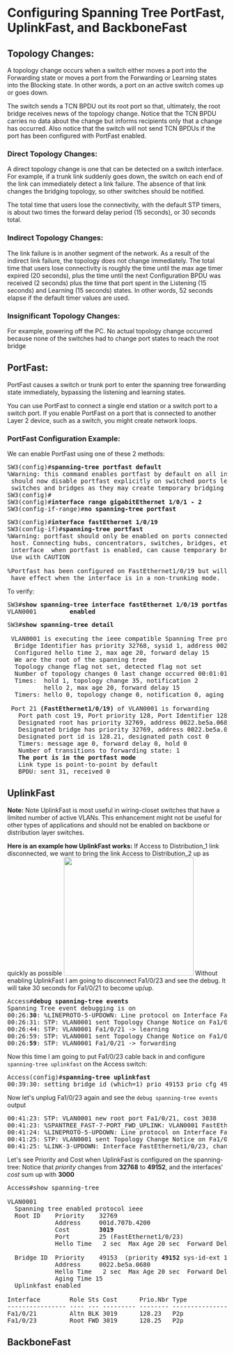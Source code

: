 # Configuring Spanning Tree PortFast, UplinkFast, and BackboneFast
## Topology Changes:
A topology change occurs when a switch either moves a port into the
Forwarding state or moves a port from the Forwarding or Learning states
into the Blocking state. In other words, a port on an active switch
comes up or goes down.

The switch sends a TCN
BPDU out its root port so that, ultimately, the root bridge receives
news of the topology change. Notice that the TCN BPDU carries no data
about the change but informs recipients only that a change has occurred.
Also notice that the switch will not send TCN BPDUs if the port has been
configured with PortFast enabled.

### Direct Topology Changes:
A direct topology change is one that can be detected on a switch
interface. For example, if a trunk link suddenly goes down, the switch
on each end of the link can immediately detect a link failure. The
absence of that link changes the bridging topology, so other switches
should be notified.

The total time that users lose the connectivity, with the default STP
timers, is about two times the forward delay period (15 seconds),
or 30 seconds total.

### Indirect Topology Changes:
The link failure is in another segment of the network. As a result of
the indirect link failure, the topology does not change immediately.
The total time that users lose connectivity is roughly the time until
the max age timer expired (20 seconds), plus the time until the next
Configuration BPDU was received (2 seconds) plus the time that port
spent in the Listening (15 seconds) and Learning (15 seconds) states.
In other words, 52 seconds elapse if the default timer values are used.


### Insignificant Topology Changes:
For example, powering off the PC. No actual topology change
occurred because none of the switches had to change port states to reach
the root bridge

## PortFast:
PortFast causes a switch or trunk port to enter the spanning tree
forwarding state immediately, bypassing the listening and learning states.

You can use PortFast to connect a single end station or a switch port to
a switch port. If you enable PortFast on a port that is connected to
another Layer 2 device, such as a switch, you might create network loops.
### PortFast Configuration Example:
We can enable PortFast using one of these 2 methods:
<pre>
SW3(config)#<b>spanning-tree portfast default</b>
%Warning: this command enables portfast by default on all interfaces. You
 should now disable portfast explicitly on switched ports leading to hubs,
 switches and bridges as they may create temporary bridging loops.
SW3(config)#
SW3(config)#<b>interface range gigabitEthernet 1/0/1 - 2</b>
SW3(config-if-range)#<b>no spanning-tree portfast</b>
</pre>
<pre>
SW3(config)#<b>interface fastEthernet 1/0/19</b>
SW3(config-if)#<b>spanning-tree portfast</b>
%Warning: portfast should only be enabled on ports connected to a single
 host. Connecting hubs, concentrators, switches, bridges, etc... to this
 interface  when portfast is enabled, can cause temporary bridging loops.
 Use with CAUTION

%Portfast has been configured on FastEthernet1/0/19 but will only
 have effect when the interface is in a non-trunking mode.
</pre>
To verify:
<pre>
SW3#<b>show spanning-tree interface fastEthernet 1/0/19 portfast</b>
VLAN0001         <b>enabled</b>
</pre>
<pre>
SW3#<b>show spanning-tree detail</b>

 VLAN0001 is executing the ieee compatible Spanning Tree protocol
  Bridge Identifier has priority 32768, sysid 1, address 0022.be5a.0680
  Configured hello time 2, max age 20, forward delay 15
  We are the root of the spanning tree
  Topology change flag not set, detected flag not set
  Number of topology changes 0 last change occurred 00:01:01 ago
  Times:  hold 1, topology change 35, notification 2
          hello 2, max age 20, forward delay 15
  Timers: hello 0, topology change 0, notification 0, aging 300

 Port 21 <b>(FastEthernet1/0/19)</b> of VLAN0001 is forwarding
   Port path cost 19, Port priority 128, Port Identifier 128.21.
   Designated root has priority 32769, address 0022.be5a.0680
   Designated bridge has priority 32769, address 0022.be5a.0680
   Designated port id is 128.21, designated path cost 0
   Timers: message age 0, forward delay 0, hold 0
   Number of transitions to forwarding state: 1
   <b>The port is in the portfast mode</b>
   Link type is point-to-point by default
   BPDU: sent 31, received 0
</pre>
## UplinkFast
**Note:** Note UplinkFast is most useful in wiring-closet switches that
have a limited number of active VLANs. This enhancement might not be
useful for other types of applications and should not be enabled on
backbone or distribution layer switches.

**Here is an example how UplinkFast works:**
If Access to Distribution_1 link disconnected, we want to bring the
link Access to Distribution_2 up as quickly as possible
<img src="https://user-images.githubusercontent.com/31813625/32703803-2dfa5b16-c7c9-11e7-9b26-3ca502557448.png" width="298" height="271" />
Without enabling UplinkFast I am going to disconnect Fa1/0/23 and
see the debug. It will take 30 seconds for Fa1/0/21 to become up/up.
<pre>
Access#<b>debug spanning-tree events</b>
Spanning Tree event debugging is on
00:26:<b>30</b>: %LINEPROTO-5-UPDOWN: Line protocol on Interface FastEthernet1/0/23, changed state to <b>down</b>
00:26:31: STP: VLAN0001 sent Topology Change Notice on Fa1/0/21
00:26:44: STP: VLAN0001 Fa1/0/21 -> learning
00:26:59: STP: VLAN0001 sent Topology Change Notice on Fa1/0/21
00:26:<b>59</b>: STP: VLAN0001 Fa1/0/21 -> forwarding
</pre>
Now this time I am going to put Fa1/0/23 cable back in and configure
`spanning-tree uplinkfast` on the Access switch:
<pre>
Access(config)#<b>spanning-tree uplinkfast</b>
00:39:30: setting bridge id (which=1) prio 49153 prio cfg 49152 sysid 1 (on) id C001.0022.be5a.0680
</pre>
Now let's unplug Fa1/0/23 again and see the `debug spanning-tree events`
output
<pre>
00:41:23: STP: VLAN0001 new root port Fa1/0/21, cost 3038
00:41:23: %SPANTREE_FAST-7-PORT_FWD_UPLINK: VLAN0001 FastEthernet1/0/21 moved to Forwarding (UplinkFast).
00:41:24: %LINEPROTO-5-UPDOWN: Line protocol on Interface FastEthernet1/0/23, changed state to down
00:41:25: STP: VLAN0001 sent Topology Change Notice on Fa1/0/21
00:41:25: %LINK-3-UPDOWN: Interface FastEthernet1/0/23, changed state to down
</pre>
Let's see Priority and Cost when UplinkFast is configured on the spanning-tree:
Notice that <i>priority</i> changes from <b>32768</b> to <b>49152</b>,
and the interfaces' <i>cost</i> sum up with <b>3000</b>
<pre>
Access#show spanning-tree

VLAN0001
  Spanning tree enabled protocol ieee
  Root ID    Priority    32769
             Address     001d.707b.4200
             Cost        <b>3019</b>
             Port        25 (FastEthernet1/0/23)
             Hello Time   2 sec  Max Age 20 sec  Forward Delay 15 sec

  Bridge ID  Priority    49153  (priority <b>49152</b> sys-id-ext 1)
             Address     0022.be5a.0680
             Hello Time   2 sec  Max Age 20 sec  Forward Delay 15 sec
             Aging Time 15
  Uplinkfast enabled

Interface        Role Sts Cost      Prio.Nbr Type
---------------- ---- --- --------- -------- --------------------------------
Fa1/0/21         Altn BLK 3019      128.23   P2p
Fa1/0/23         Root FWD 3019      128.25   P2p
</pre>
## BackboneFast